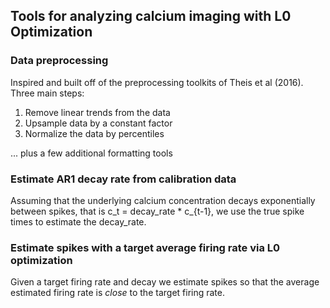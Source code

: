 Tools for analyzing calcium imaging with L0 Optimization
-----

### Data preprocessing 

Inspired and built off of the preprocessing toolkits of Theis et al (2016). 
Three main steps: 

1. Remove linear trends from the data 
2. Upsample data by a constant factor 
3. Normalize the data by percentiles  

... plus a few additional formatting tools 

### Estimate AR1 decay rate from calibration data 

Assuming that the underlying calcium concentration decays exponentially between spikes, that is c_t = decay_rate * c_{t-1},
we use the true spike times to estimate the decay_rate. 

### Estimate spikes with a target average firing rate via L0 optimization 

Given a target firing rate and decay we estimate spikes so that the average estimated firing rate is *close* to the target firing rate. 